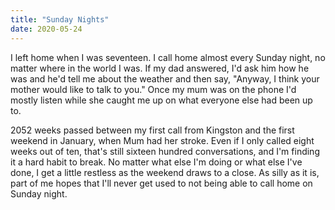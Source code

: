 ```yaml
---
title: "Sunday Nights"
date: 2020-05-24
---
```


I left home when I was seventeen.
I call home almost every Sunday night,
no matter where in the world I was.
If my dad answered,
I'd ask him how he was and he'd tell me about the weather
and then say,
"Anyway, I think your mother would like to talk to you."
Once my mum was on the phone I'd mostly listen
while she caught me up on what everyone else had been up to.

2052 weeks passed between my first call from Kingston
and the first weekend in January,
when Mum had her stroke.
Even if I only called eight weeks out of ten,
that's still sixteen hundred conversations,
and I'm finding it a hard habit to break.
No matter what else I'm doing or what else I've done,
I get a little restless as the weekend draws to a close.
As silly as it is,
part of me hopes that I'll never get used to
not being able to call home on Sunday night.
